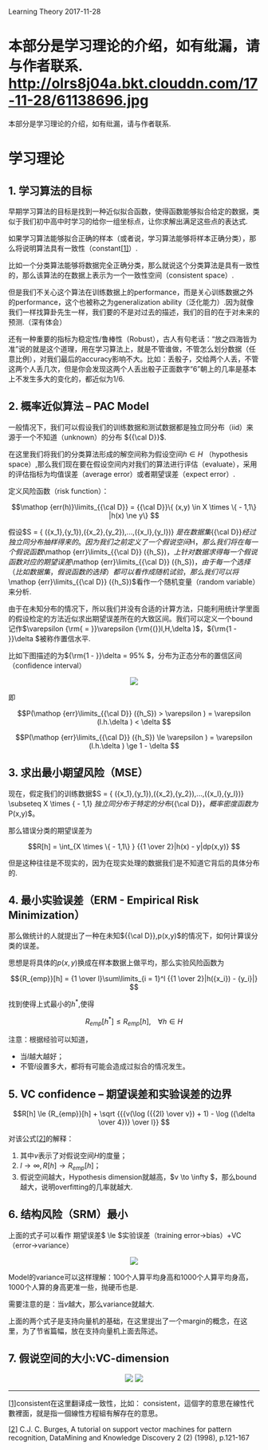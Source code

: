 Learning Theory
2017-11-28

本部分是学习理论的介绍，如有纰漏，请与作者联系.
http://olrs8j04a.bkt.clouddn.com/17-11-28/61138696.jpg
===

本部分是学习理论的介绍，如有纰漏，请与作者联系.

# 学习理论

## 1. 学习算法的目标

早期学习算法的目标是找到一种近似拟合函数，使得函数能够拟合给定的数据，类似于我们初中高中时学习的给你一组坐标点，让你求解出满足这些点的表达式.

如果学习算法能够拟合正确的样本（或者说，学习算法能够将样本正确分类），那么将说明算法具有一致性（constant[[1\]](#_ftn1)）.

比如一个分类算法能够将数据完全正确分类，那么就说这个分类算法是具有一致性的，那么该算法的在数据上表示为一个一致性空间（consistent space）.

但是我们不关心这个算法在训练数据上的performance，而是关心训练数据之外的performance，这个也被称之为generalization ability（泛化能力）.因为就像我们一样找算卦先生一样，我们要的不是对过去的描述，我们的目的在于对未来的预测.（深有体会）

还有一种重要的指标为稳定性/鲁棒性（Robust），古人有句老话：“放之四海皆为准”说的就是这个道理，用在学习算法上，就是不管谁做，不管怎么划分数据（任意比例），对我们最后的accuracy影响不大。比如：丢骰子，交给两个人丢，不管这两个人丢几次，但是你会发现这两个人丢出骰子正面数字“6”朝上的几率是基本上不发生多大的变化的，都近似为1/6.

## 2. 概率近似算法 – PAC Model

一般情况下，我们可以假设我们的训练数据和测试数据都是独立同分布（iid）来源于一个不知道（unknown）的分布 ${{\cal D}}$.


在这里我们将我们的分类算法形成的解空间称为假设空间${{h \in H}}$ （hypothesis space）,那么我们现在要在假设空间内对我们的算法进行评估（evaluate），采用的评估指标为均值误差（average error）或者期望误差（expect error）.

定义风险函数（risk function）：

$$\mathop {err(h)}\limits_{{\cal D}}  = {{\cal D}}\{ (x,y) \in X \times \{  - 1,1\} |h(x) \ne y\} $$

假设$S = \{ ({x_1},{y_1}),({x_2},{y_2}),...,({x_l},{y_l})\} $是在数据集${{\cal D}}$经过独立同分布抽样得来的。因为我们之前定义了一个假说空间$H$，那么我们将在每一个假说函数$\mathop {err}\limits_{{\cal D}} ({h_S})$，上针对数据求得每一个假说函数对应的期望误差$\mathop {err}\limits_{{\cal D}} ({h_S})$，由于每一个选择（比如数据集，假说函数的选择）都可以看作成随机试验，那么我们可以将$\mathop {err}\limits_{{\cal D}} ({h_S})$看作一个随机变量（random variable）来分析.

由于在未知分布的情况下，所以我们并没有合适的计算方法，只能利用统计学里面的假设检定的方法近似求出期望误差所在的大致区间。我们可以定义一个bound记作$\varepsilon {\rm{ = }}\varepsilon {\rm{(}}l,H,\delta )$，${\rm{1 - }}\delta $被称作置信水平.

比如下图描述的为${\rm{1 - }}\delta  = 95\% $，分布为正态分布的置信区间（confidence interval）

<div align="center">
<img src="http://www.shenhengheng.xyz/img/posts/11/clip_image023.jpg" >
</div>



即

$$P(\mathop {err}\limits_{{\cal D}} ({h_S}) > \varepsilon ) = \varepsilon (l.h.\delta ) < \delta $$

$$P(\mathop {err}\limits_{{\cal D}} ({h_S}) \le \varepsilon ) = \varepsilon (l.h.\delta ) \ge 1 - \delta $$

## 3. 求出最小期望风险（MSE）

现在，假定我们的训练数据$S = \{ ({x_1},{y_1}),({x_2},{y_2}),...,({x_l},{y_l})\}  \subseteq X \times \{  - 1,1\} $独立同分布于特定的分布${{\cal D}}$，概率密度函数为$P(x,y)$。

那么错误分类的期望误差为

$$R[h] = \int_{X \times \{  - 1,1\} } {{1 \over 2}|h(x) - y|dp(x,y)} $$

但是这种往往是不现实的，因为在现实处理的数据我们是不知道它背后的具体分布的.

## 4. 最小实验误差（ERM - Empirical Risk Minimization）

那么做统计的人就提出了一种在未知${{\cal D}},p(x,y)$的情况下，如何计算误分类的误差。

思想是将具体的$p(x,y)$换成在样本数据上做平均，那么实验风险函数为

$${R_{emp}}[h] = {1 \over l}\sum\limits_{i = 1}^l {{1 \over 2}|h({x_i}) - {y_i}|} $$

找到使得上式最小的${h^*}$,使得

$${R_{emp}}[{h^*}] \le {R_{emp}}[h],\;\;\;\;\forall h \in H$$

注意：根据经验可以知道，

- 当$l$越大越好；
- 不管$l$设置多大，都将有可能会造成过拟合的情况发生。

## 5. VC confidence – 期望误差和实验误差的边界

$$R[h] \le {R_{emp}}[h] + \sqrt {{{v(\log ({{2l} \over v}) + 1) - \log ({\delta  \over 4})} \over l}} $$

对该公式[[2\]](#_ftn2)的解释：

1. 其中$v$表示了对假说空间$H$的度量；
2. $l \to \infty ,R[h] \to {R_{emp}}[h]$；
3. 假说空间越大，Hypothesis dimension就越高，$v \to \infty $，那么bound越大，说明overfitting的几率就越大.

## 6. 结构风险（SRM）最小

上面的式子可以看作 期望误差$ \le $实验误差（training error->bias）+VC（error->variance）        
<div align="center">
<img src="http://www.shenhengheng.xyz/img/posts/11/clip_image062.jpg" >
</div>

Model的variance可以这样理解：100个人算平均身高和1000个人算平均身高，1000个人算的身高更准一些，抛硬币也是.

需要注意的是：当$v$越大，那么variance就越大.

上面的两个式子是支持向量机的基础，在这里提出了一个margin的概念，在这里，为了节省篇幅，放在支持向量机上面去陈述。

## 7. 假说空间的大小:VC-dimension 


<div align="center">
<img src="http://www.shenhengheng.xyz/img/posts/11/clip_image065.jpg" >
<img src="http://www.shenhengheng.xyz/img/posts/11/clip_image067.jpg" >
</div>

------

[[1\]](#_ftnref1)consistent在这里翻译成一致性，比如： consistent，這個字的意思在線性代數裡面，就是指一個線性方程組有解存在的意思。

[[2\]](#_ftnref2) C.J. C. Burges, A tutorial on support vector machines for pattern recognition, DataMining and Knowledge Discovery 2 (2) (1998), p.121-167